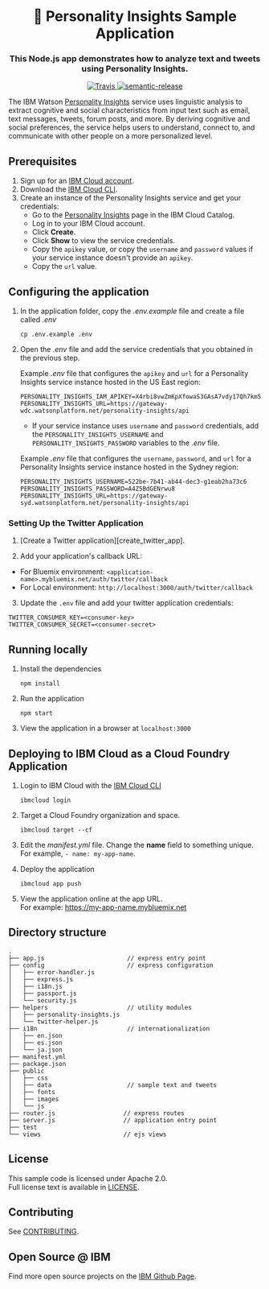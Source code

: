 <h1 align="center" style="border-bottom: none;">🚀 Personality Insights Sample Application</h1>
<h3 align="center">This Node.js app demonstrates how to analyze text and tweets using Personality Insights.</h3>
<p align="center">
  <a href="http://travis-ci.org/watson-developer-cloud/personality-insights-nodejs">
    <img alt="Travis" src="https://travis-ci.org/watson-developer-cloud/personality-insights-nodejs.svg?branch=master">
  </a>
  <a href="#badge">
    <img alt="semantic-release" src="https://img.shields.io/badge/%20%20%F0%9F%93%A6%F0%9F%9A%80-semantic--release-e10079.svg">
  </a>
</p>
</p>

The IBM Watson [Personality Insights][service_url] service uses linguistic analysis to extract cognitive and social characteristics from input text such as email, text messages, tweets, forum posts, and more. By deriving cognitive and social preferences, the service helps users to understand, connect to, and communicate with other people on a more personalized level.


## Prerequisites

1. Sign up for an [IBM Cloud account](https://console.bluemix.net/registration/).
1. Download the [IBM Cloud CLI](https://console.bluemix.net/docs/cli/index.html#overview).
1. Create an instance of the Personality Insights service and get your credentials:
    - Go to the [Personality Insights](https://console.bluemix.net/catalog/services/personality-insights) page in the IBM Cloud Catalog.
    - Log in to your IBM Cloud account.
    - Click **Create**.
    - Click **Show** to view the service credentials.
    - Copy the `apikey` value, or copy the `username` and `password` values if your service instance doesn't provide an `apikey`.
    - Copy the `url` value.

## Configuring the application

1. In the application folder, copy the *.env.example* file and create a file called *.env*

    ```
    cp .env.example .env
    ```

2. Open the *.env* file and add the service credentials that you obtained in the previous step.

    Example *.env* file that configures the `apikey` and `url` for a Personality Insights service instance hosted in the US East region:

    ```
    PERSONALITY_INSIGHTS_IAM_APIKEY=X4rbi8vwZmKpXfowaS3GAsA7vdy17Qh7km5D6EzKLHL2
    PERSONALITY_INSIGHTS_URL=https://gateway-wdc.watsonplatform.net/personality-insights/api
    ```

    - If your service instance uses `username` and `password` credentials, add the `PERSONALITY_INSIGHTS_USERNAME` and `PERSONALITY_INSIGHTS_PASSWORD` variables to the *.env* file.

    Example *.env* file that configures the `username`, `password`, and `url` for a Personality Insights service instance hosted in the Sydney region:

    ```
    PERSONALITY_INSIGHTS_USERNAME=522be-7b41-ab44-dec3-g1eab2ha73c6
    PERSONALITY_INSIGHTS_PASSWORD=A4Z5BdGENrwu8
    PERSONALITY_INSIGHTS_URL=https://gateway-syd.watsonplatform.net/personality-insights/api
    ```
### Setting Up the Twitter Application

1. [Create a Twitter application][create_twitter_app].

2. Add your application's callback URL:
  - For Bluemix environment: `<application-name>.mybluemix.net/auth/twitter/callback`
  - For Local environment: `http://localhost:3000/auth/twitter/callback`

3. Update the `.env` file and add your twitter application credentials:

  ```none
  TWITTER_CONSUMER_KEY=<consumer-key>
  TWITTER_CONSUMER_SECRET=<consumer-secret>
  ```

## Running locally

1. Install the dependencies

    ```
    npm install
    ```

1. Run the application

    ```
    npm start
    ```

1. View the application in a browser at `localhost:3000`

## Deploying to IBM Cloud as a Cloud Foundry Application

1. Login to IBM Cloud with the [IBM Cloud CLI](https://console.bluemix.net/docs/cli/index.html#overview)

    ```
    ibmcloud login
    ```

1. Target a Cloud Foundry organization and space.

    ```
    ibmcloud target --cf
    ```

1. Edit the *manifest.yml* file. Change the **name** field to something unique.  
  For example, `- name: my-app-name`.
1. Deploy the application

    ```
    ibmcloud app push
    ```

1. View the application online at the app URL.  
For example: https://my-app-name.mybluemix.net


## Directory structure

```none
.
├── app.js                       // express entry point
├── config                       // express configuration
│   ├── error-handler.js
│   ├── express.js
│   ├── i18n.js
│   ├── passport.js
│   └── security.js
├── helpers                      // utility modules
│   ├── personality-insights.js
│   └── twitter-helper.js
├── i18n                         // internationalization
│   ├── en.json
│   ├── es.json
│   └── ja.json
├── manifest.yml
├── package.json
├── public
│   ├── css
│   ├── data                     // sample text and tweets
│   ├── fonts
│   ├── images
│   └── js
├── router.js                   // express routes
├── server.js                   // application entry point
├── test
└── views                       // ejs views
```

## License

This sample code is licensed under Apache 2.0.  
Full license text is available in [LICENSE](LICENSE).

## Contributing

See [CONTRIBUTING](CONTRIBUTING.md).

## Open Source @ IBM

Find more open source projects on the
[IBM Github Page](http://ibm.github.io/).

[service_url]: https://www.ibm.com/watson/services/personality-insights/